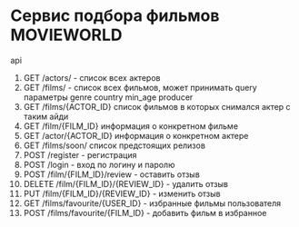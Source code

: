 # Сервис подбора фильмов MOVIEWORLD


api

1. GET /actors/ - список всех актеров
2. GET /films/ - список всех фильмов, может принимать query параметры
genre country min_age producer
3. GET /films/{ACTOR_ID} список фильмов в которых снимался актер с таким айди
4. GET /film/{FILM_ID} информация о конкретном фильме 
5. GET /actor/{ACTOR_ID} информация о конкретном актере
6. GET /films/soon/ список предстоящих релизов
7. POST /register - регистрация
8. POST /login - вход по логину и паролю
9. POST /film/{FILM_ID}/review - оставить отзыв
10. DELETE /film/{FILM_ID}/{REVIEW_ID} - удалить отзыв 
11. PUT /film/{FILM_ID}/{REVIEW_ID} - изменить отзыв
12. GET /films/favourite/{USER_ID} - избранные фильмы пользователя
13. POST /films/favourite/{FILM_ID} - добавить фильм в избранное